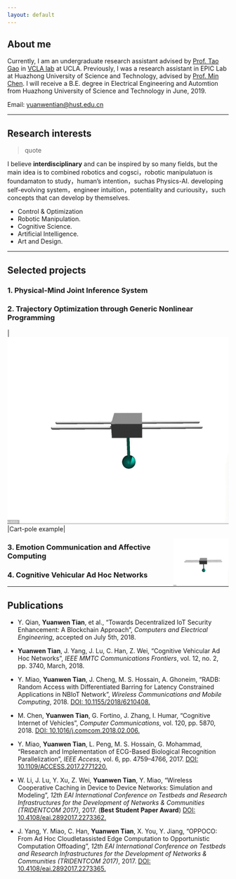 ```yaml
---
layout: default
---
```


## About me

Currently, I am an undergraduate research assistant advised by [Prof. Tao Gao](http://www.stat.ucla.edu/~taogao/) in [VCLA lab](http://vcla.stat.ucla.edu/index.html) at UCLA. Previously, I was a research assistant in EPIC Lab at Huazhong University of Science and Technology, advised by [Prof. Min Chen](http://mmlab.snu.ac.kr/~mchen/). I will receive a B.E. degree in Electrical Engineering and Automtion from Huazhong University of Science and Technology in June, 2019.

Email: yuanwentian@hust.edu.cn

* * *

## Research interests

> quote
>
> 

I believe **interdisciplinary** and can be inspired by so many fields, but the main idea is to
combined robotics and cogsci，robotic manipulatuon is foundamaton to study，human’s intention，suchas Physics-AI. developing self-evolving system，engineer intuition，potentiality and curiousity，such concepts that can develop by themselves.

*   Control & Optimization
*   Robotic Manipulation.
*   Cognitive Science.
*   Artificial Intelligence.
*   Art and Design.



* * *

## Selected projects

### 1. Physical-Mind Joint Inference System

### 2. Trajectory Optimization through Generic Nonlinear Programming

|![Cartpole](/assets/img/cart_pole.gif)|Cart-pole example|

<img src="./assets/img/cart_pole.gif" width=25% align="right" /> 
 
### 3. Emotion Communication and Affective Computing

### 4. Cognitive Vehicular Ad Hoc Networks

* * *

## Publications

* Y. Qian, **Yuanwen Tian**, et al., “Towards Decentralized IoT Security Enhancement: A Blockchain Approach”, _Computers_ _and_ _Electrical_ _Engineering_, accepted on July 5th, 2018.

* **Yuanwen Tian**, J. Yang, J. Lu, C. Han, Z. Wei, “Cognitive Vehicular Ad Hoc Networks”, _IEEE_ _MMTC_ _Communications_ _Frontiers_, vol. 12, no. 2, pp. 3740, March, 2018.

* Y. Miao, **Yuanwen Tian**, J. Cheng, M. S. Hossain, A. Ghoneim, “RADB: Random Access with Differentiated Barring for Latency Constrained Applications in NBIoT Network”, _Wireless_ _Communications_ _and_ _Mobile_ _Computing_, 2018. [DOI: 10.1155/2018/6210408.](https://doi.org/10.1155/2018/6210408)

* M. Chen, **Yuanwen Tian**, G. Fortino, J. Zhang, I. Humar, “Cognitive Internet of Vehicles”, _Computer_ _Communications_, vol. 120, pp. 5870, 2018. [DOI: 10.1016/j.comcom.2018.02.006.](https://doi.org/10.1016/j.comcom.2018.02.006)

* Y. Miao, **Yuanwen Tian**, L. Peng, M. S. Hossain, G. Mohammad, “Research and Implementation of ECG-Based Biological Recognition Parallelization”, _IEEE_ _Access_, vol. 6, pp. 4759–4766, 2017. [DOI: 10.1109/ACCESS.2017.2771220.](https://doi.org/10.1109/ACCESS.2017.2771220)
 
* W. Li, J. Lu, Y. Xu, Z. Wei, **Yuanwen Tian**, Y. Miao, “Wireless Cooperative Caching in Device to Device Networks: Simulation and Modeling”, _12th_ _EAI_ _International_ _Conference_ _on_ _Testbeds_ _and_ _Research_ _Infrastructures_ _for_ _the_ _Development_ _of_ _Networks_ _&_ _Communities_ _(TRIDENTCOM_ _2017)_, 2017. (**Best Student Paper Award**) [DOI: 10.4108/eai.2892017.2273362.](http://dx.doi.org/10.4108/eai.28-9-2017.2273362)
 
* J. Yang, Y. Miao, C. Han, **Yuanwen Tian**, X. You, Y. Jiang, “OPPOCO: From Ad Hoc Cloudletassisted Edge Computation to Opportunistic Computation Offoading”, _12th_ _EAI_ _International_ _Conference_ _on_ _Testbeds_ _and_ _Research_ _Infrastructures_ _for_ _the_ _Development_ _of_ _Networks_ _&_ _Communities_ _(TRIDENTCOM_ _2017)_, 2017. [DOI: 10.4108/eai.2892017.2273365.](http://dx.doi.org/10.4108/eai.28-9-2017.2273365)
